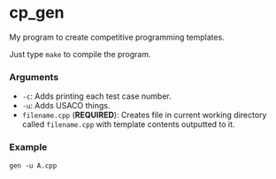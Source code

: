 # cp\_gen

My program to create competitive programming templates.

Just type `make` to compile the program.

### Arguments
* `-c`: Adds printing each test case number.
* `-u`: Adds USACO things.
* `filename.cpp` (<b>REQUIRED</b>): Creates file in current working directory called `filename.cpp` with template contents outputted to it.

### Example

`gen -u A.cpp`
